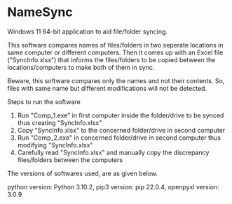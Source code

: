 # NameSync

Windows 11 64-bit application to aid file/folder syncing.

This software compares names of files/folders in two seperate locations in same computer or different computers. Then it comes up with an Excel file ("SyncInfo.xlsx") that informs the files/folders to be copied between the locations/computers to make both of them in sync.

Beware, this software compares only the names and not their contents. So, files with same name but different modifications will not be detected.

Steps to run the software

1. Run "Comp_1.exe" in first computer inside the folder/drive to be synced thus creating "SyncInfo.xlsx"
2. Copy "SyncInfo.xlsx" to the concerned folder/drive in second computer
3. Run "Comp_2.exe" in concerned folder/drive in second computer thus modifying "SyncInfo.xlsx"
4. Carefully read "SyncInfo.xlsx" and manually copy the discrepancy files/folders between the computers

The versions of softwares used, are as given below.

python version: Python 3.10.2, pip3 version: pip 22.0.4, openpyxl version: 3.0.9
